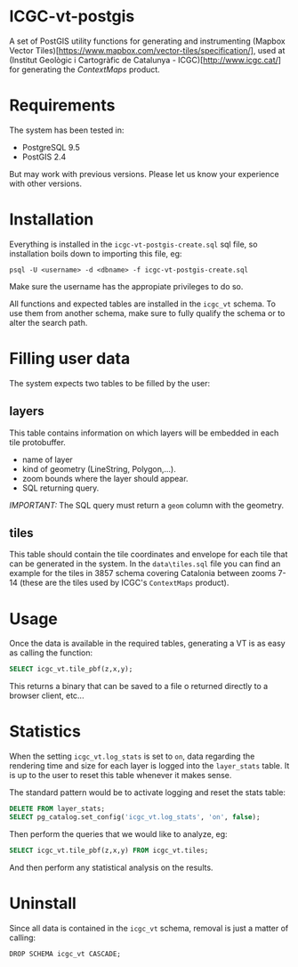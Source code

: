 # ICGC-vt-postgis

A set of PostGIS utility functions for generating and instrumenting (Mapbox
Vector Tiles)[https://www.mapbox.com/vector-tiles/specification/], used at
(Institut Geològic i Cartogràfic de Catalunya - ICGC)[http://www.icgc.cat/] for
generating the _ContextMaps_ product.

# Requirements

The system has been tested in: 

- PostgreSQL 9.5
- PostGIS 2.4

But may work with previous versions. Please let us know your experience with
other versions.
 
# Installation

Everything is installed in the `icgc-vt-postgis-create.sql` sql file, so
installation boils down to importing this file, eg:

```
psql -U <username> -d <dbname> -f icgc-vt-postgis-create.sql
```

Make sure the username has the appropiate privileges to do so.

All functions and expected tables are installed in the `icgc_vt` schema. To
use them from another schema, make sure to fully qualify the schema or to alter
the search path.

# Filling user data

The system expects two tables to be filled by the user:

## layers

This table contains information on which layers will be embedded in each tile protobuffer. 

- name of layer
- kind of geometry (LineString, Polygon,...). 
- zoom bounds where the layer should appear.
- SQL returning query. 

*IMPORTANT:* The SQL query must return a `geom` column with the geometry. 

## tiles

This table should contain the tile coordinates and envelope for each tile that
can be generated in the system. In the `data\tiles.sql` file you can find an
example for the tiles in 3857 schema covering Catalonia between zooms 7-14
(these are the tiles used by ICGC's `ContextMaps` product).

# Usage

Once the data is available in the required tables, generating a VT is as easy
as calling the function:

```sql
SELECT icgc_vt.tile_pbf(z,x,y);
```

This returns a binary that can be saved to a file o returned directly to a
browser client, etc...

# Statistics

When the setting `icgc_vt.log_stats` is set to `on`, data regarding
the rendering time and size for each layer is logged into the `layer_stats`
table. It is up to the user to reset this table whenever it makes sense.

The standard pattern would be to activate logging and reset the stats table:

```sql
DELETE FROM layer_stats;
SELECT pg_catalog.set_config('icgc_vt.log_stats', 'on', false);
```

Then perform the queries that we would like to analyze, eg:

```sql
SELECT icgc_vt.tile_pbf(z,x,y) FROM icgc_vt.tiles;
```

And then perform any statistical analysis on the results.

# Uninstall

Since all data is contained in the `icgc_vt` schema, removal is just a matter
of calling:

```
DROP SCHEMA icgc_vt CASCADE;
```

